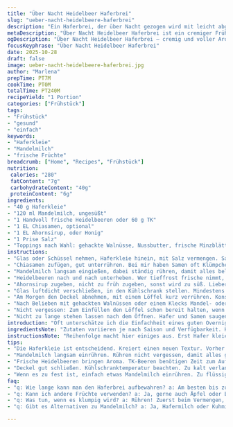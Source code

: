 ```yaml
---
title: "Über Nacht Heidelbeer Haferbrei"
slug: "ueber-nacht-heidelbeere-haferbrei"
description: "Ein Haferbrei, der über Nacht gezogen wird mit leicht abgewandelten Mengen, einem neuen Twist durch Chiasamen, und einer veränderten Reihenfolge für bessere Textur. Statt normalen Haferflocken zarte Haferkleie, das gibt mehr Biss und langsamere Sättigung. Zutaten grob vermischt und im Glas verstaut, die Zeit im Kühlschrank auf ca. 4 Stunden erhöht, damit die Chiasamen quellen können. Abends leicht rühren, am Morgen keine Klumpen, sondern cremig mit knackigen Nüssen und frischer Minze obendrauf. Kleiner Tipp: Wer keine frischen Heidelbeeren hat, tiefgekühlte Früchte nehmen und vor dem Kaltziehen im Glas auftauen lassen. So kommt mehr Aroma frei. Ich vermied Klümpchen durch frühzeitiges Umrühren und beobachtete gut an der Glaswand, wie die Flüssigkeit aufgezogen wird."
metaDescription: "Über Nacht Heidelbeer Haferbrei ist ein cremiger Frühstücksgenuss. Frische Früchte und Chiasamen sorgen für Geschmack und Nährstoffe."
ogDescription: "Über Nacht Heidelbeer Haferbrei – cremig und voller Aromen mit frischen Heidelbeeren und Chiasamen, perfekt für den Morgen."
focusKeyphrase: "Über Nacht Heidelbeer Haferbrei"
date: 2025-10-28
draft: false
image: ueber-nacht-heidelbeere-haferbrei.jpg
author: "Marlena"
prepTime: PT7M
cookTime: PT0M
totalTime: PT240M
recipeYield: "1 Portion"
categories: ["Frühstück"]
tags:
- "Frühstück"
- "gesund"
- "einfach"
keywords:
- "Haferkleie"
- "Mandelmilch"
- "frische Früchte"
breadcrumb: ["Home", "Recipes", "Frühstück"]
nutrition: 
 calories: "280"
 fatContent: "7g"
 carbohydrateContent: "40g"
 proteinContent: "6g"
ingredients:
- "40 g Haferkleie"
- "120 ml Mandelmilch, ungesüßt"
- "1 Handvoll frische Heidelbeeren oder 60 g TK"
- "1 EL Chiasamen, optional"
- "1 EL Ahornsirup, oder Honig"
- "1 Prise Salz"
- "Toppings nach Wahl: gehackte Walnüsse, Nussbutter, frische Minzblätter"
instructions:
- "Glas oder Schüssel nehmen, Haferkleie hinein, mit Salz vermengen. Salz? Man unterschätzt, gerade in süßen Breien bringt das Tiefe."
- "Chiasamen zufügen, gut unterrühren. Bei mir haben Samen oft Klümpchen gebildet, ging besser mit gründlichem Vermengen."
- "Mandelmilch langsam eingießen, dabei ständig rühren, damit alles belüftet wird und die Kleie nicht verklumpt."
- "Heidelbeeren nach und nach unterheben. Wer tieffrost frische nimmt, vorher antauen lassen – so platz ein paar Beeren, Aroma entfaltet sich besser."
- "Ahornsirup zugeben, nicht zu früh zugeben, sonst wird zu süß. Lieber später nochmal abschmecken."
- "Glas luftdicht verschließen, in den Kühlschrank stellen. Mindestens 4 Stunden gebraucht, ich beobachtete: Es merkt man, wenn die Masse eingedickt und die Samen gequollen sind."
- "Am Morgen den Deckel abnehmen, mit einem Löffel kurz verrühren. Konsistenz cremig, aber noch leicht bissfest. Falls zu fest, etwas Mandelmilch einrühren."
- "Nach Belieben mit gehackten Walnüssen oder einem Klecks Mandel- oder Erdnussbutter toppen. Kräuter wie Minze oder Zitronenthymian geben frische Noten – mein einsames Experiment, aber richtig spannend."
- "Nicht vergessen: Zum Einfüllen den Löffel schon bereit halten, wenn alles schön durchgezogen ist – Will man schnell was trinken, Flüssigkeit oben drauf, dann Umrühren, so kein Klümpchen."
- "Nicht zu lange stehen lassen nach dem Öffnen. Hafer und Samen saugen weiter auf, wird matschig und verliert die knackige Struktur."
introduction: "Oft unterschätze ich die Einfachheit eines guten Overnight Oats, vor allem mit frischen Früchten. Nach mehreren Versuchen hat sich gezeigt: Differenzierte Zutatenmengen und die Zugabe von Chiasamen machen den Unterschied, nicht nur geschmacklich, sondern in der Textur. Haferkleie bringt mehr Biss als grobe Flocken, gehört mittlerweile zu meinen Standards, weil sie die Süße besser gleicht. Und frische Minze als Topping – dafür bin ich sehr dankbar für Zufälligkeiten in der Küche. Experimentiert mal ein bisschen mit den Zeiten und beobachtet, wie die Mischung im Glas aussieht, fühlt – das passt für euch. Eilige Leute starten schon nach 3 Stunden, ich warte lieber 4 bis 5, um das volle Volumen zu erreichen. Geräusche in der Küche sind Nebensache, dafür steigt langsam ein süßer Fruchtduft auf. Es lohnt sich."
ingredientsNote: "Zutaten variieren je nach Saison und Verfügbarkeit. Haferkleie ersetzt normale Flocken, sie saugt anders Flüssigkeit und gibt ein dichteres Mundgefühl. Chiasamen sorgen für etwas mehr Volumen und eine leicht gelartige Textur. Die Flüssigkeitsmenge anpassen, besser zu wenig als zu viel, kann morgens ergänzt werden. Mandelmilch kann komplett durch Hafer- oder Kuhmilch ersetzt werden. Wer keine frischen Heidelbeeren hat, nimmt gerne TK-Beeren, bei Auftauen süßen sie etwas stärker. Ahornsirup ist eine milde Alternative zu Honig, schmeckt neutraler. Für Allergiker Nussbutter durch Samenbutter ersetzen, etwa Sonnenblumen oder Tahini. Wer es exotischer mag, ein wenig geriebene Kokosnuss oder Vanilleextrakt unterrühren. Wichtig ist, dass Salz nicht vergessen wird, damit der Brei nicht flach schmeckt. "
instructionsNote: "Reihenfolge macht hier einiges aus. Erst Hafer kleie und Salz vermengen, sonst verklumpt die Kleie in der Flüssigkeit. Chiasamen früh hinzufügen, damit sie quellen können. Flüssigkeit langsam angießen und dabei ständig rühren, so verteilt sich alles gleichmäßig. Frucht nach und nach untermischen, Bloß nicht zerdrücken – für mehr visuelle Freude lieber ganz lassen. Nach dem ersten Verrühren das Glas gut verschließen – Deckel sollte dicht sein, sonst trocknet die Oberfläche aus. Kühlschrank temperieren auf ca. 4 °C, nicht kälter, sonst verlangsamt das Quellen zu sehr. Kein Umrühren nötig über Nacht, am Morgen aber schon: ein kurzer Mix mit dem Löffel bringt die korrekte Konsistenz. Toppings immer zuletzt drauf – Nüsse erst kurz vor dem Verzehr, sonst werden sie schal. Werkzeuge bereithalten: Ein langstieliger Löffel hilft beim Herausnehmen aus dem Glas. Reparaturtipps: Ist der Brei zu fest geworden, einfach etwas mehr Milch am Morgen einrühren. Zu flüssig? Haferkleie oder Chiasamen nachlegen und weitere Stunden ziehen lassen. Achtung: Nicht zu lange stehen lassen, sonst wird matschig. "
tips:
- "Die Haferkleie ist entscheidend. Kreiert einen neuen Textur. Vorher gut mit Salz vermengen, sonst Klumpen. Achte auf die Konsistenz."
- "Mandelmilch langsam einrühren. Rühren nicht vergessen, damit alles gleichmäßig verteilt. Vermeide Klumpen. Auch beim Unterheben der Beeren."
- "Frische Heidelbeeren bringen Aroma. TK-Beeren benötigen Zeit zum Auftauen. Und sie entfalten einen anderen Geschmack. Das ist ein interessanter Effekt."
- "Deckel gut schließen. Kühlschranktemperatur beachten. Zu kalt verlangsamt das Quellen der Chiasamen. 4 Stunden sind ideal; nicht weniger."
- "Wenn es zu fest ist, einfach etwas Mandelmilch einrühren. Zu flüssig? Gerne mehr Haferkleie oder Chiasamen hinzufügen. Geduld ist gefragt."
faq:
- "q: Wie lange kann man den Haferbrei aufbewahren? a: Am besten bis zu 2 Tage im Kühlschrank. Achte darauf, dass der Deckel gut schließt. Kontrolle der Konsistenz ist wichtig."
- "q: Kann ich andere Früchte verwenden? a: Ja, gerne auch Äpfel oder Bananen. Achte auf die Süße. Die Textur verändert sich entsprechend je nach Frucht."
- "q: Was tun, wenn es klumpig wird? a: Rühren! Zuerst beim Vermengen, auch morgens nochmal. Milch hilft, wenn es zu fest ist. Alternativen sind wichtig."
- "q: Gibt es Alternativen zu Mandelmilch? a: Ja, Hafermilch oder Kuhmilch sind Möglichkeiten. Experimentiere mal mit anderen Pflanzenmilchsorten. Es variiert den Geschmack."

---
```

